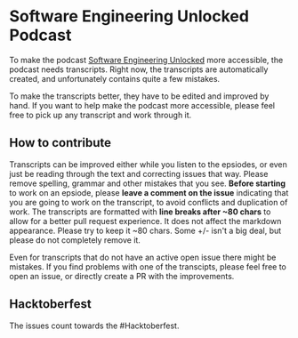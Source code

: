 # Software Engineering Unlocked Podcast

To make the podcast [Software Engineering Unlocked](https://www.se-unlocked.com) more accessible, the podcast needs transcripts. Right now, the transcripts are automatically created, and unfortunately contains quite a few mistakes.

To make the transcripts better, they have to be edited and improved by hand. 
If you want to help make the podcast more accessible, please feel free to pick up any transcript and work through it.

## How to contribute
Transcripts can be improved either while you listen to the epsiodes, or even just be reading through the text and correcting issues that way.
Please remove spelling, grammar and other mistakes that you see. 
**Before starting** to work on an epsiode, please **leave a comment on the issue** indicating that you are going to work on the transcript, to avoid conflicts and duplication of work. 
The transcripts are formatted with **line breaks after ~80 chars** to allow for a better pull request experience. It does not affect the markdown appearance. Please try to keep it ~80 chars. Some +/- isn't a big deal, but please do not completely remove it.

Even for transcripts that do not have an active open issue there might be mistakes. If you find problems with one of the transcipts, please feel free to open an issue, or directly create a PR with the improvements.

## Hacktoberfest 
The issues count towards the #Hacktoberfest. 
